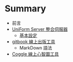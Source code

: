 # Summary

* 前言
* [UniForm Server 整合伺服器](uniform_server_zheng_he_si_fu_qi.md)
   * [基本設定](ji_ben_she_ding.md)
* [gitbook 線上出版工具](gitbook_xian_shang_chu_ban_gong_ju.md)
   * MarkDown 語法
* [Coggle 線上心智圖工具](coggle_xian_shang_xin_zhi_tu_gong_ju.md)

